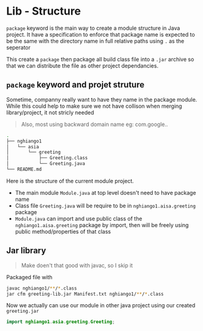 # Lib - Structure

`package` keyword is the main way to create a module structure in Java project. It have a specification to enforce that package name is expected to be the same with the directory name in full relative paths using `.` as the seperator

This create a `package` then package all build class file into a `.jar` archive so that we can distribute the file as other project dependancies.

## `package` keyword and projet struture

Sometime, companny really want to have they name in the package module. While this could help to make sure we not have collison when merging library/project, it not stricly needed

> Also, most using backward domain name eg: com.google.<package-name>.<sub-class>

```sh
.
├── nghiango1
│   └── asia
│       └── greeting
│           ├── Greeting.class
│           └── Greeting.java
└── README.md
```

Here is the structure of the current module project.
- The main module `Module.java` at top level doesn't need to have package name
- Class file `Greeting.java` will be require to be in `nghiango1.aisa.greeting` package 
- `Module.java` can import and use public class of the `nghiango1.aisa.greeting` package by import, then will be freely using public method/properties of that class

## Jar library

> Make doen't that good with javac, so I skip it

Packaged file with

```sh
javac nghiango1/**/*.class
jar cfm greeting-lib.jar Manifest.txt nghiango1/**/*.class
```

Now we actually can use our module in other java project using our created `greeting.jar`

```java
import nghiango1.asia.greeting.Greeting;
```
